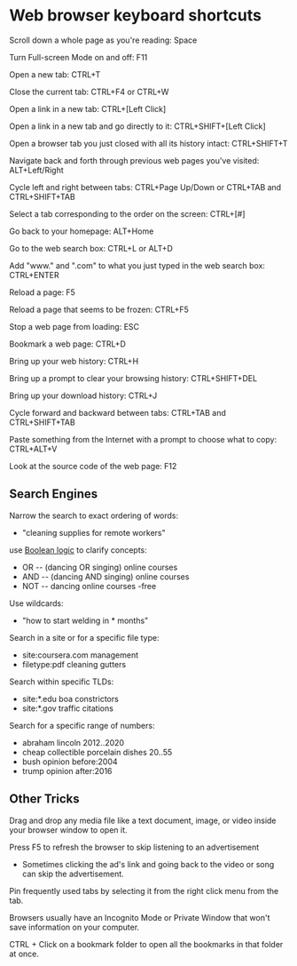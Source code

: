 
# Web browser keyboard shortcuts

Scroll down a whole page as you're reading: Space

Turn Full-screen Mode on and off: F11

Open a new tab: CTRL+T

Close the current tab: CTRL+F4 or CTRL+W

Open a link in a new tab: CTRL+[Left Click]

Open a link in a new tab and go directly to it: CTRL+SHIFT+[Left Click]

Open a browser tab you just closed with all its history intact: CTRL+SHIFT+T

Navigate back and forth through previous web pages you've visited: ALT+Left/Right

Cycle left and right between tabs: CTRL+Page Up/Down or CTRL+TAB and CTRL+SHIFT+TAB

Select a tab corresponding to the order on the screen: CTRL+[#]

Go back to your homepage: ALT+Home

Go to the web search box: CTRL+L or ALT+D

Add "www." and ".com" to what you just typed in the web search box: CTRL+ENTER

Reload a page: F5

Reload a page that seems to be frozen: CTRL+F5

Stop a web page from loading: ESC

Bookmark a web page: CTRL+D

Bring up your web history: CTRL+H

Bring up a prompt to clear your browsing history: CTRL+SHIFT+DEL

Bring up your download history: CTRL+J

Cycle forward and backward between tabs: CTRL+TAB and CTRL+SHIFT+TAB

Paste something from the Internet with a prompt to choose what to copy: CTRL+ALT+V

Look at the source code of the web page: F12

## Search Engines

Narrow the search to exact ordering of words:

- "cleaning supplies for remote workers"

use [Boolean logic](logic-cs.md) to clarify concepts:

- OR -- (dancing OR singing) online courses
- AND -- (dancing AND singing) online courses
- NOT -- dancing online courses -free

Use wildcards:

- "how to start welding in * months"

Search in a site or for a specific file type:

- site:coursera.com management
- filetype:pdf cleaning gutters

Search within specific TLDs:

- site:*.edu boa constrictors
- site:*.gov traffic citations

Search for a specific range of numbers:

- abraham lincoln 2012..2020
- cheap collectible porcelain dishes 20..55
- bush opinion before:2004
- trump opinion after:2016

## Other Tricks

Drag and drop any media file like a text document, image, or video inside your browser window to open it.

Press F5 to refresh the browser to skip listening to an advertisement

- Sometimes clicking the ad's link and going back to the video or song can skip the advertisement.

Pin frequently used tabs by selecting it from the right click menu from the tab.

Browsers usually have an Incognito Mode or Private Window that won't save information on your computer.

CTRL + Click on a bookmark folder to open all the bookmarks in that folder at once.
